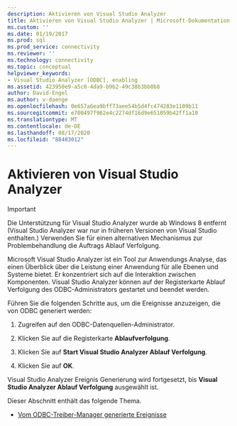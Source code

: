 ```yaml
---
description: Aktivieren von Visual Studio Analyzer
title: Aktivieren von Visual Studio Analyzer | Microsoft-Dokumentation
ms.custom: ''
ms.date: 01/19/2017
ms.prod: sql
ms.prod_service: connectivity
ms.reviewer: ''
ms.technology: connectivity
ms.topic: conceptual
helpviewer_keywords:
- Visual Studio Analyzer [ODBC], enabling
ms.assetid: 423950e9-a5c0-4da9-b9b2-49c38b3bb0b8
author: David-Engel
ms.author: v-daenge
ms.openlocfilehash: 0e657a6ea9bff73aee54b5d4fc474283e1109b11
ms.sourcegitcommit: e700497f962e4c2274df16d9e651059b42ff1a10
ms.translationtype: MT
ms.contentlocale: de-DE
ms.lasthandoff: 08/17/2020
ms.locfileid: "88483012"
---
```

# <a name="enabling-visual-studio-analyzer"></a>Aktivieren von Visual Studio Analyzer
> [!IMPORTANT]  
>  Die Unterstützung für Visual Studio Analyzer wurde ab Windows 8 entfernt (Visual Studio Analyzer war nur in früheren Versionen von Visual Studio enthalten.) Verwenden Sie für einen alternativen Mechanismus zur Problembehandlung die Auftrags Ablauf Verfolgung.  
  
 Microsoft Visual Studio Analyzer ist ein Tool zur Anwendungs Analyse, das einen Überblick über die Leistung einer Anwendung für alle Ebenen und Systeme bietet. Er konzentriert sich auf die Interaktion zwischen Komponenten. Visual Studio Analyzer können auf der Registerkarte Ablauf Verfolgung des ODBC-Administrators gestartet und beendet werden.  
  
 Führen Sie die folgenden Schritte aus, um die Ereignisse anzuzeigen, die von ODBC generiert werden:  
  
1.  Zugreifen auf den ODBC-Datenquellen-Administrator.  
  
2.  Klicken Sie auf die Registerkarte **Ablaufverfolgung**.  
  
3.  Klicken Sie auf **Start Visual Studio Analyzer Ablauf Verfolgung**.  
  
4.  Klicken Sie auf **OK**.  
  
 Visual Studio Analyzer Ereignis Generierung wird fortgesetzt, bis **Visual Studio Analyzer Ablauf Verfolgung** ausgewählt ist.  
  
 Dieser Abschnitt enthält das folgende Thema.  
  
-   [Vom ODBC-Treiber-Manager generierte Ereignisse](../../../odbc/reference/develop-app/events-generated-by-the-odbc-driver-manager.md)
